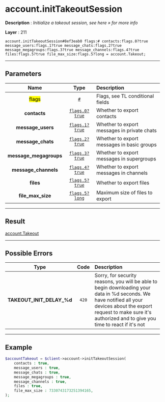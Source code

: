 # account.initTakeoutSession

**Description** : *Initialize a takeout session, see here » for more info*

**Layer** : 211

```tl
account.initTakeoutSession#8ef3eab0 flags:# contacts:flags.0?true message_users:flags.1?true message_chats:flags.2?true message_megagroups:flags.3?true message_channels:flags.4?true files:flags.5?true file_max_size:flags.5?long = account.Takeout;
```

---

## Parameters

| Name | Type | Description |
| :---: | :---: | :--- |
| <mark>flags</mark> | [`#`](type/#) | Flags, see TL conditional fields |
| **contacts** | [`flags.0?true`](type/true) | Whether to export contacts |
| **message_users** | [`flags.1?true`](type/true) | Whether to export messages in private chats |
| **message_chats** | [`flags.2?true`](type/true) | Whether to export messages in basic groups |
| **message_megagroups** | [`flags.3?true`](type/true) | Whether to export messages in supergroups |
| **message_channels** | [`flags.4?true`](type/true) | Whether to export messages in channels |
| **files** | [`flags.5?true`](type/true) | Whether to export files |
| **file_max_size** | [`flags.5?long`](type/long) | Maximum size of files to export |

---

## Result

[account.Takeout](type/account.Takeout)

---

## Possible Errors

| Type | Code | Description |
| :---: | :---: | :--- |
| **TAKEOUT_INIT_DELAY_%d** | `420` | Sorry, for security reasons, you will be able to begin downloading your data in %d seconds. We have notified all your devices about the export request to make sure it's authorized and to give you time to react if it's not |

---

## Example

```php
$accountTakeout = $client->account->initTakeoutSession(
	contacts : true,
	message_users : true,
	message_chats : true,
	message_megagroups : true,
	message_channels : true,
	files : true,
	file_max_size : 7330743173251394165,
);
```
